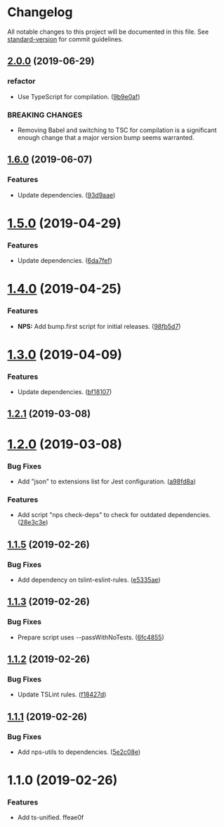 # Changelog

All notable changes to this project will be documented in this file. See [standard-version](https://github.com/conventional-changelog/standard-version) for commit guidelines.

## [2.0.0](https://github.com/darkobits/ts-unified/compare/v1.6.0...v2.0.0) (2019-06-29)


### refactor

* Use TypeScript for compilation. ([9b9e0af](https://github.com/darkobits/ts-unified/commit/9b9e0af))


### BREAKING CHANGES

* Removing Babel and switching to TSC for compilation is a significant enough change that a major version bump seems warranted.



## [1.6.0](https://github.com/darkobits/ts-unified/compare/v1.5.0...v1.6.0) (2019-06-07)


### Features

* Update dependencies. ([93d9aae](https://github.com/darkobits/ts-unified/commit/93d9aae))



# [1.5.0](https://github.com/darkobits/ts-unified/compare/v1.4.0...v1.5.0) (2019-04-29)


### Features

* Update dependencies. ([6da7fef](https://github.com/darkobits/ts-unified/commit/6da7fef))



# [1.4.0](https://github.com/darkobits/ts-unified/compare/v1.3.0...v1.4.0) (2019-04-25)


### Features

* **NPS:** Add bump.first script for initial releases. ([98fb5d7](https://github.com/darkobits/ts-unified/commit/98fb5d7))



# [1.3.0](https://github.com/darkobits/ts-unified/compare/v1.2.1...v1.3.0) (2019-04-09)


### Features

* Update dependencies. ([bf18107](https://github.com/darkobits/ts-unified/commit/bf18107))



## [1.2.1](https://github.com/darkobits/ts-unified/compare/v1.2.0...v1.2.1) (2019-03-08)



# [1.2.0](https://github.com/darkobits/ts-unified/compare/v1.1.5...v1.2.0) (2019-03-08)


### Bug Fixes

* Add "json" to extensions list for Jest configuration. ([a98fd8a](https://github.com/darkobits/ts-unified/commit/a98fd8a))


### Features

* Add script "nps check-deps" to check for outdated dependencies. ([28e3c3e](https://github.com/darkobits/ts-unified/commit/28e3c3e))



## [1.1.5](https://github.com/darkobits/ts-unified/compare/v1.1.4...v1.1.5) (2019-02-26)


### Bug Fixes

* Add dependency on tslint-eslint-rules. ([e5335ae](https://github.com/darkobits/ts-unified/commit/e5335ae))



<a name="1.1.3"></a>
## [1.1.3](https://github.com/darkobits/ts-unified/compare/v1.1.2...v1.1.3) (2019-02-26)


### Bug Fixes

* Prepare script uses --passWithNoTests. ([6fc4855](https://github.com/darkobits/ts-unified/commit/6fc4855))



<a name="1.1.2"></a>
## [1.1.2](https://github.com/darkobits/ts-unified/compare/v1.1.1...v1.1.2) (2019-02-26)


### Bug Fixes

* Update TSLint rules. ([f18427d](https://github.com/darkobits/ts-unified/commit/f18427d))



<a name="1.1.1"></a>
## [1.1.1](https://github.com/darkobits/ts-unified/compare/v1.1.0...v1.1.1) (2019-02-26)


### Bug Fixes

* Add nps-utils to dependencies. ([5e2c08e](https://github.com/darkobits/ts-unified/commit/5e2c08e))



<a name="1.1.0"></a>
# 1.1.0 (2019-02-26)


### Features

* Add ts-unified. ffeae0f
